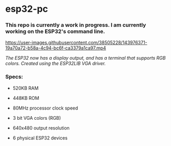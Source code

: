 # esp32-pc

### This repo is currently a work in progress. I am currently working on the ESP32's command line.

https://user-images.githubusercontent.com/38505228/143976371-19a70a72-b58a-4c94-bc6f-ca3379a1ca97.mp4

*The ESP32 now has a display output, and has a terminal that supports RGB colors. Created using the ESP32LIB VGA driver.*

### Specs:

- 520KB RAM

- 448KB ROM

- 80MHz processor clock speed

- 3 bit VGA colors (RGB)

- 640x480 output resolution

- 6 physical ESP32 devices